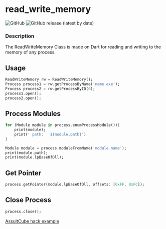 # read_write_memory
![GitHub](https://img.shields.io/github/license/blueboy-tm/read_write_memory)
![GitHub release (latest by date)](https://img.shields.io/github/v/release/blueboy-tm/read_write_memory)

### Description
The ReadWriteMemory Class is made on Dart for reading and writing to the memory of any process.

## Usage
```dart
ReadWriteMemory rw = ReadWriteMemory();
Process process1 = rw.getProcessByName('name.exe');
Process process2 = rw.getProcessByID(0);
process1.open();
process2.open();
```

## Process Modules
```dart
for (Module module in process.enumProcessModule()){
    print(module);
    print(' path:   ${module.path}')
}

Module module = process.moduleFromName('module name');
print(module.path);
print(module.lpBaseOfDll);
```
## Get Pointer
```dart
process.getPointer(module.lpBaseOfDll, offsets: [0xFF, 0xFC]);
```
## Close Process
```dart
process.close();
```
[AssultCube hack example](./example/read_write_memory_example.dart)